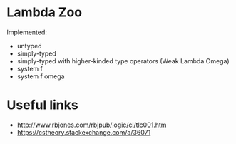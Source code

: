 # Lambda Zoo

Implemented:

* untyped
* simply-typed
* simply-typed with higher-kinded type operators (Weak Lambda Omega)
* system f
* system f omega

# Useful links

* http://www.rbjones.com/rbjpub/logic/cl/tlc001.htm
* https://cstheory.stackexchange.com/a/36071